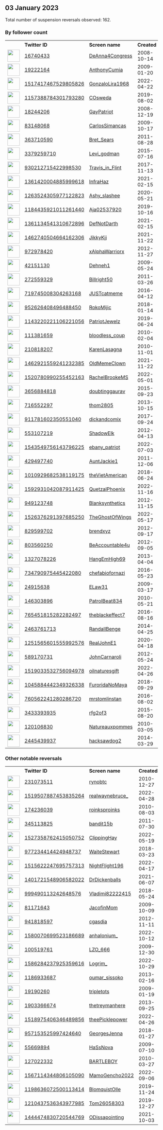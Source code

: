 
## 03 January 2023
Total number of suspension reversals observed: 162.

### By follower count
<table><tr><th></th><th align="left">Twitter ID</th><th align="left">Screen name</th>
<th align="left">Created</th><th align="left">Status</th><th align="left">Suspended</th><th align="left">Followers</th>
<tr><td><a href="https://pbs.twimg.com/profile_images/1611146906897465345/WPve2TFa_normal.jpg"><img src="https://pbs.twimg.com/profile_images/1611146906897465345/WPve2TFa_normal.jpg" width="40px" height="40px" align="center"/></a></td><td><a href="https://twitter.com/intent/user?user_id=16740433">16740433</a></td><td><a href="https://twitter.com/DeAnna4Congress">DeAnna4Congress</a></td><td>2008-10-14</td><td align="center">✔️</td><td></td><td>284705</td></tr>
<tr><td><a href="https://pbs.twimg.com/profile_images/712839804942204928/qnCGVmwB_normal.jpg"><img src="https://pbs.twimg.com/profile_images/712839804942204928/qnCGVmwB_normal.jpg" width="40px" height="40px" align="center"/></a></td><td><a href="https://twitter.com/intent/user?user_id=19222164">19222164</a></td><td><a href="https://twitter.com/AnthonyCumia">AnthonyCumia</a></td><td>2009-01-20</td><td align="center"></td><td></td><td>224237</td></tr>
<tr><td><a href="https://pbs.twimg.com/profile_images/1615668868420182019/U-1amq0u_normal.jpg"><img src="https://pbs.twimg.com/profile_images/1615668868420182019/U-1amq0u_normal.jpg" width="40px" height="40px" align="center"/></a></td><td><a href="https://twitter.com/intent/user?user_id=1517417467529805826">1517417467529805826</a></td><td><a href="https://twitter.com/GonzaloLira1968">GonzaloLira1968</a></td><td>2022-04-22</td><td align="center"></td><td>2022-09-13</td><td>79788</td></tr>
<tr><td><a href="https://pbs.twimg.com/profile_images/1157389293901365248/n9ooC0xx_normal.jpg"><img src="https://pbs.twimg.com/profile_images/1157389293901365248/n9ooC0xx_normal.jpg" width="40px" height="40px" align="center"/></a></td><td><a href="https://twitter.com/intent/user?user_id=1157388784301793280">1157388784301793280</a></td><td><a href="https://twitter.com/COsweda">COsweda</a></td><td>2019-08-02</td><td align="center"></td><td></td><td>64282</td></tr>
<tr><td><a href="https://pbs.twimg.com/profile_images/1617280922159616000/lrNs1zDL_normal.jpg"><img src="https://pbs.twimg.com/profile_images/1617280922159616000/lrNs1zDL_normal.jpg" width="40px" height="40px" align="center"/></a></td><td><a href="https://twitter.com/intent/user?user_id=18244206">18244206</a></td><td><a href="https://twitter.com/GayPatriot">GayPatriot</a></td><td>2008-12-19</td><td align="center">🔒</td><td></td><td>62097</td></tr>
<tr><td><a href="https://pbs.twimg.com/profile_images/1350186448046080000/wvdSxY8X_normal.jpg"><img src="https://pbs.twimg.com/profile_images/1350186448046080000/wvdSxY8X_normal.jpg" width="40px" height="40px" align="center"/></a></td><td><a href="https://twitter.com/intent/user?user_id=83148068">83148068</a></td><td><a href="https://twitter.com/CarlosSimancas">CarlosSimancas</a></td><td>2009-10-17</td><td align="center"></td><td>2022-04-29</td><td>51123</td></tr>
<tr><td><a href="https://pbs.twimg.com/profile_images/1440300695706431497/NjowAdIt_normal.jpg"><img src="https://pbs.twimg.com/profile_images/1440300695706431497/NjowAdIt_normal.jpg" width="40px" height="40px" align="center"/></a></td><td><a href="https://twitter.com/intent/user?user_id=363710590">363710590</a></td><td><a href="https://twitter.com/Bret_Sears">Bret_Sears</a></td><td>2011-08-28</td><td align="center"></td><td>2022-07-16</td><td>47506</td></tr>
<tr><td><a href="https://pbs.twimg.com/profile_images/1525160513113669632/ykHrqpI-_normal.jpg"><img src="https://pbs.twimg.com/profile_images/1525160513113669632/ykHrqpI-_normal.jpg" width="40px" height="40px" align="center"/></a></td><td><a href="https://twitter.com/intent/user?user_id=3379259710">3379259710</a></td><td><a href="https://twitter.com/Levi_godman">Levi_godman</a></td><td>2015-07-16</td><td align="center"></td><td>2022-09-27</td><td>42157</td></tr>
<tr><td><a href="https://pbs.twimg.com/profile_images/1610170092477681664/RpVqHb6T_normal.jpg"><img src="https://pbs.twimg.com/profile_images/1610170092477681664/RpVqHb6T_normal.jpg" width="40px" height="40px" align="center"/></a></td><td><a href="https://twitter.com/intent/user?user_id=930212715422998530">930212715422998530</a></td><td><a href="https://twitter.com/Travis_in_Flint">Travis_in_Flint</a></td><td>2017-11-13</td><td align="center"></td><td>2022-04-10</td><td>35012</td></tr>
<tr><td><a href="https://pbs.twimg.com/profile_images/1612978565573754882/KuvJgcXR_normal.jpg"><img src="https://pbs.twimg.com/profile_images/1612978565573754882/KuvJgcXR_normal.jpg" width="40px" height="40px" align="center"/></a></td><td><a href="https://twitter.com/intent/user?user_id=1361420004885999618">1361420004885999618</a></td><td><a href="https://twitter.com/InfraHaz">InfraHaz</a></td><td>2021-02-15</td><td align="center"></td><td>2022-09-07</td><td>23892</td></tr>
<tr><td><a href="https://pbs.twimg.com/profile_images/1613470331020218372/W1O_iuFE_normal.jpg"><img src="https://pbs.twimg.com/profile_images/1613470331020218372/W1O_iuFE_normal.jpg" width="40px" height="40px" align="center"/></a></td><td><a href="https://twitter.com/intent/user?user_id=1263524305977122823">1263524305977122823</a></td><td><a href="https://twitter.com/Ashy_slashee">Ashy_slashee</a></td><td>2020-05-21</td><td align="center"></td><td>2022-12-14</td><td>22055</td></tr>
<tr><td><a href="https://pbs.twimg.com/profile_images/1611651292593623040/R74VlzET_normal.jpg"><img src="https://pbs.twimg.com/profile_images/1611651292593623040/R74VlzET_normal.jpg" width="40px" height="40px" align="center"/></a></td><td><a href="https://twitter.com/intent/user?user_id=1184435921011261440">1184435921011261440</a></td><td><a href="https://twitter.com/Aja02537920">Aja02537920</a></td><td>2019-10-16</td><td align="center"></td><td>2022-08-06</td><td>22016</td></tr>
<tr><td><a href="https://pbs.twimg.com/profile_images/1361134663754997762/0IyJAdDV_normal.jpg"><img src="https://pbs.twimg.com/profile_images/1361134663754997762/0IyJAdDV_normal.jpg" width="40px" height="40px" align="center"/></a></td><td><a href="https://twitter.com/intent/user?user_id=1361134541310672896">1361134541310672896</a></td><td><a href="https://twitter.com/DefNotDarth">DefNotDarth</a></td><td>2021-02-15</td><td align="center"></td><td>2022-04-09</td><td>17383</td></tr>
<tr><td><a href="https://pbs.twimg.com/profile_images/1499913297889742850/FyZ_xnTo_normal.jpg"><img src="https://pbs.twimg.com/profile_images/1499913297889742850/FyZ_xnTo_normal.jpg" width="40px" height="40px" align="center"/></a></td><td><a href="https://twitter.com/intent/user?user_id=1462740504664162306">1462740504664162306</a></td><td><a href="https://twitter.com/JikkyKjj">JikkyKjj</a></td><td>2021-11-22</td><td align="center"></td><td>2022-03-15</td><td>17034</td></tr>
<tr><td><a href="https://pbs.twimg.com/profile_images/1426747668592619522/LBqernJM_normal.jpg"><img src="https://pbs.twimg.com/profile_images/1426747668592619522/LBqernJM_normal.jpg" width="40px" height="40px" align="center"/></a></td><td><a href="https://twitter.com/intent/user?user_id=972978420">972978420</a></td><td><a href="https://twitter.com/xAlphaWarriorx">xAlphaWarriorx</a></td><td>2012-11-27</td><td align="center"></td><td>2022-08-05</td><td>15114</td></tr>
<tr><td><a href="https://pbs.twimg.com/profile_images/1477314552081620996/ku05VkLN_normal.jpg"><img src="https://pbs.twimg.com/profile_images/1477314552081620996/ku05VkLN_normal.jpg" width="40px" height="40px" align="center"/></a></td><td><a href="https://twitter.com/intent/user?user_id=42151130">42151130</a></td><td><a href="https://twitter.com/Dehneh1">Dehneh1</a></td><td>2009-05-24</td><td align="center"></td><td>2022-11-10</td><td>12718</td></tr>
<tr><td><a href="https://pbs.twimg.com/profile_images/959557641985929216/yTZcYfxv_normal.jpg"><img src="https://pbs.twimg.com/profile_images/959557641985929216/yTZcYfxv_normal.jpg" width="40px" height="40px" align="center"/></a></td><td><a href="https://twitter.com/intent/user?user_id=272559329">272559329</a></td><td><a href="https://twitter.com/Billright50">Billright50</a></td><td>2011-03-26</td><td align="center"></td><td></td><td>10395</td></tr>
<tr><td><a href="https://pbs.twimg.com/profile_images/1617893089741266945/dj8nCste_normal.jpg"><img src="https://pbs.twimg.com/profile_images/1617893089741266945/dj8nCste_normal.jpg" width="40px" height="40px" align="center"/></a></td><td><a href="https://twitter.com/intent/user?user_id=719745008304263168">719745008304263168</a></td><td><a href="https://twitter.com/JUSTcatmeme">JUSTcatmeme</a></td><td>2016-04-12</td><td align="center"></td><td>2022-05-02</td><td>10376</td></tr>
<tr><td><a href="https://pbs.twimg.com/profile_images/1586909725874180096/FqPAvhUS_normal.jpg"><img src="https://pbs.twimg.com/profile_images/1586909725874180096/FqPAvhUS_normal.jpg" width="40px" height="40px" align="center"/></a></td><td><a href="https://twitter.com/intent/user?user_id=952626408496488450">952626408496488450</a></td><td><a href="https://twitter.com/RokoMijic">RokoMijic</a></td><td>2018-01-14</td><td align="center"></td><td>2022-12-13</td><td>10205</td></tr>
<tr><td><a href="https://pbs.twimg.com/profile_images/1614638219508994049/yKVhNgMz_normal.jpg"><img src="https://pbs.twimg.com/profile_images/1614638219508994049/yKVhNgMz_normal.jpg" width="40px" height="40px" align="center"/></a></td><td><a href="https://twitter.com/intent/user?user_id=1143220221106221056">1143220221106221056</a></td><td><a href="https://twitter.com/PatriotJewelz">PatriotJewelz</a></td><td>2019-06-24</td><td align="center"></td><td>2022-12-30</td><td>10079</td></tr>
<tr><td><a href="https://pbs.twimg.com/profile_images/878204434785939456/mY8MA47D_normal.jpg"><img src="https://pbs.twimg.com/profile_images/878204434785939456/mY8MA47D_normal.jpg" width="40px" height="40px" align="center"/></a></td><td><a href="https://twitter.com/intent/user?user_id=111381659">111381659</a></td><td><a href="https://twitter.com/bloodless_coup">bloodless_coup</a></td><td>2010-02-04</td><td align="center">🔒</td><td></td><td>9755</td></tr>
<tr><td><a href="https://pbs.twimg.com/profile_images/1612440973295980545/XeFy3pnX_normal.jpg"><img src="https://pbs.twimg.com/profile_images/1612440973295980545/XeFy3pnX_normal.jpg" width="40px" height="40px" align="center"/></a></td><td><a href="https://twitter.com/intent/user?user_id=210818207">210818207</a></td><td><a href="https://twitter.com/KarenLasagna">KarenLasagna</a></td><td>2010-11-01</td><td align="center"></td><td></td><td>9265</td></tr>
<tr><td><a href="https://pbs.twimg.com/profile_images/1613610189399130127/9OCI7Ym__normal.jpg"><img src="https://pbs.twimg.com/profile_images/1613610189399130127/9OCI7Ym__normal.jpg" width="40px" height="40px" align="center"/></a></td><td><a href="https://twitter.com/intent/user?user_id=1462921559241232385">1462921559241232385</a></td><td><a href="https://twitter.com/OldMemeClown">OldMemeClown</a></td><td>2021-11-22</td><td align="center"></td><td>2022-11-20</td><td>8802</td></tr>
<tr><td><a href="https://pbs.twimg.com/profile_images/1581101307544354816/ie-pCKIw_normal.jpg"><img src="https://pbs.twimg.com/profile_images/1581101307544354816/ie-pCKIw_normal.jpg" width="40px" height="40px" align="center"/></a></td><td><a href="https://twitter.com/intent/user?user_id=1520780990255452163">1520780990255452163</a></td><td><a href="https://twitter.com/RachelBrookeMS">RachelBrookeMS</a></td><td>2022-05-01</td><td align="center"></td><td>2022-12-16</td><td>7431</td></tr>
<tr><td><a href="https://pbs.twimg.com/profile_images/1620583335264415744/RJYi_wzY_normal.jpg"><img src="https://pbs.twimg.com/profile_images/1620583335264415744/RJYi_wzY_normal.jpg" width="40px" height="40px" align="center"/></a></td><td><a href="https://twitter.com/intent/user?user_id=3656884818">3656884818</a></td><td><a href="https://twitter.com/doubtinggaurav">doubtinggaurav</a></td><td>2015-09-23</td><td align="center"></td><td></td><td>7373</td></tr>
<tr><td><a href="https://pbs.twimg.com/profile_images/565310780518985729/HIsjSfZd_normal.jpeg"><img src="https://pbs.twimg.com/profile_images/565310780518985729/HIsjSfZd_normal.jpeg" width="40px" height="40px" align="center"/></a></td><td><a href="https://twitter.com/intent/user?user_id=716552297">716552297</a></td><td><a href="https://twitter.com/thom2805">thom2805</a></td><td>2013-10-15</td><td align="center"></td><td></td><td>6170</td></tr>
<tr><td><a href="https://pbs.twimg.com/profile_images/1331756536247541762/GXRzzMWd_normal.jpg"><img src="https://pbs.twimg.com/profile_images/1331756536247541762/GXRzzMWd_normal.jpg" width="40px" height="40px" align="center"/></a></td><td><a href="https://twitter.com/intent/user?user_id=911781602350551040">911781602350551040</a></td><td><a href="https://twitter.com/dickandcomix">dickandcomix</a></td><td>2017-09-24</td><td align="center"></td><td></td><td>6153</td></tr>
<tr><td><a href="https://pbs.twimg.com/profile_images/1615571156806893569/uiuTjqiG_normal.jpg"><img src="https://pbs.twimg.com/profile_images/1615571156806893569/uiuTjqiG_normal.jpg" width="40px" height="40px" align="center"/></a></td><td><a href="https://twitter.com/intent/user?user_id=553107219">553107219</a></td><td><a href="https://twitter.com/ShadowElk">ShadowElk</a></td><td>2012-04-13</td><td align="center"></td><td></td><td>5882</td></tr>
<tr><td><a href="https://pbs.twimg.com/profile_images/1569018279863132166/fnHM0K_n_normal.jpg"><img src="https://pbs.twimg.com/profile_images/1569018279863132166/fnHM0K_n_normal.jpg" width="40px" height="40px" align="center"/></a></td><td><a href="https://twitter.com/intent/user?user_id=1543549756143796225">1543549756143796225</a></td><td><a href="https://twitter.com/ebany_patriot">ebany_patriot</a></td><td>2022-07-03</td><td align="center"></td><td>2022-12-20</td><td>5533</td></tr>
<tr><td><a href="https://pbs.twimg.com/profile_images/1034980789077852160/h7s-KGAc_normal.jpg"><img src="https://pbs.twimg.com/profile_images/1034980789077852160/h7s-KGAc_normal.jpg" width="40px" height="40px" align="center"/></a></td><td><a href="https://twitter.com/intent/user?user_id=429497740">429497740</a></td><td><a href="https://twitter.com/AuntJackie1">AuntJackie1</a></td><td>2011-12-06</td><td align="center"></td><td></td><td>5524</td></tr>
<tr><td><a href="https://pbs.twimg.com/profile_images/1020144722952667137/LH1uGwyL_normal.jpg"><img src="https://pbs.twimg.com/profile_images/1020144722952667137/LH1uGwyL_normal.jpg" width="40px" height="40px" align="center"/></a></td><td><a href="https://twitter.com/intent/user?user_id=1010929682538119175">1010929682538119175</a></td><td><a href="https://twitter.com/theVietAmerican">theVietAmerican</a></td><td>2018-06-24</td><td align="center"></td><td></td><td>5404</td></tr>
<tr><td><a href="https://pbs.twimg.com/profile_images/1610295595998089219/M1zknsa4_normal.jpg"><img src="https://pbs.twimg.com/profile_images/1610295595998089219/M1zknsa4_normal.jpg" width="40px" height="40px" align="center"/></a></td><td><a href="https://twitter.com/intent/user?user_id=1592931042087911425">1592931042087911425</a></td><td><a href="https://twitter.com/QuetzalPhoenix">QuetzalPhoenix</a></td><td>2022-11-16</td><td align="center"></td><td>2023-01-03</td><td>5275</td></tr>
<tr><td><a href="https://pbs.twimg.com/profile_images/1321294788252061698/Cba1wFHu_normal.jpg"><img src="https://pbs.twimg.com/profile_images/1321294788252061698/Cba1wFHu_normal.jpg" width="40px" height="40px" align="center"/></a></td><td><a href="https://twitter.com/intent/user?user_id=949123748">949123748</a></td><td><a href="https://twitter.com/Blanksynthetics">Blanksynthetics</a></td><td>2012-11-15</td><td align="center"></td><td></td><td>4499</td></tr>
<tr><td><a href="https://pbs.twimg.com/profile_images/1526377123757400065/bdn4kUeD_normal.jpg"><img src="https://pbs.twimg.com/profile_images/1526377123757400065/bdn4kUeD_normal.jpg" width="40px" height="40px" align="center"/></a></td><td><a href="https://twitter.com/intent/user?user_id=1526376291397685250">1526376291397685250</a></td><td><a href="https://twitter.com/TheGhostOfWings">TheGhostOfWings</a></td><td>2022-05-17</td><td align="center"></td><td>2022-08-14</td><td>4468</td></tr>
<tr><td><a href="https://pbs.twimg.com/profile_images/1535986195594985474/92_mvkEu_normal.png"><img src="https://pbs.twimg.com/profile_images/1535986195594985474/92_mvkEu_normal.png" width="40px" height="40px" align="center"/></a></td><td><a href="https://twitter.com/intent/user?user_id=829599702">829599702</a></td><td><a href="https://twitter.com/brendxyz">brendxyz</a></td><td>2012-09-17</td><td align="center"></td><td>2022-12-18</td><td>4054</td></tr>
<tr><td><a href="https://pbs.twimg.com/profile_images/803060449180794881/6SH1tWYa_normal.jpg"><img src="https://pbs.twimg.com/profile_images/803060449180794881/6SH1tWYa_normal.jpg" width="40px" height="40px" align="center"/></a></td><td><a href="https://twitter.com/intent/user?user_id=803560250">803560250</a></td><td><a href="https://twitter.com/BeAccountable4u">BeAccountable4u</a></td><td>2012-09-05</td><td align="center"></td><td>2022-12-06</td><td>4036</td></tr>
<tr><td><a href="https://pbs.twimg.com/profile_images/1614661577973829633/N9xI-jmB_normal.jpg"><img src="https://pbs.twimg.com/profile_images/1614661577973829633/N9xI-jmB_normal.jpg" width="40px" height="40px" align="center"/></a></td><td><a href="https://twitter.com/intent/user?user_id=1327078226">1327078226</a></td><td><a href="https://twitter.com/HangEmHigh69">HangEmHigh69</a></td><td>2013-04-04</td><td align="center"></td><td></td><td>3790</td></tr>
<tr><td><a href="https://pbs.twimg.com/profile_images/1348829577544658944/Ls810XDH_normal.jpg"><img src="https://pbs.twimg.com/profile_images/1348829577544658944/Ls810XDH_normal.jpg" width="40px" height="40px" align="center"/></a></td><td><a href="https://twitter.com/intent/user?user_id=734790975445422080">734790975445422080</a></td><td><a href="https://twitter.com/chefabiofornazi">chefabiofornazi</a></td><td>2016-05-23</td><td align="center"></td><td>2022-11-29</td><td>3691</td></tr>
<tr><td><a href="https://pbs.twimg.com/profile_images/1620527031405662209/VBkcEjN8_normal.jpg"><img src="https://pbs.twimg.com/profile_images/1620527031405662209/VBkcEjN8_normal.jpg" width="40px" height="40px" align="center"/></a></td><td><a href="https://twitter.com/intent/user?user_id=24915638">24915638</a></td><td><a href="https://twitter.com/ELaw31">ELaw31</a></td><td>2009-03-17</td><td align="center"></td><td></td><td>3518</td></tr>
<tr><td><a href="https://pbs.twimg.com/profile_images/1492275324180213765/B9OagD3y_normal.jpg"><img src="https://pbs.twimg.com/profile_images/1492275324180213765/B9OagD3y_normal.jpg" width="40px" height="40px" align="center"/></a></td><td><a href="https://twitter.com/intent/user?user_id=146303896">146303896</a></td><td><a href="https://twitter.com/PatrolBeat834">PatrolBeat834</a></td><td>2010-05-21</td><td align="center"></td><td>2022-10-29</td><td>3390</td></tr>
<tr><td><a href="https://pbs.twimg.com/profile_images/1618750736040595456/tunjMTDC_normal.jpg"><img src="https://pbs.twimg.com/profile_images/1618750736040595456/tunjMTDC_normal.jpg" width="40px" height="40px" align="center"/></a></td><td><a href="https://twitter.com/intent/user?user_id=765451815282282497">765451815282282497</a></td><td><a href="https://twitter.com/theblackeffect7">theblackeffect7</a></td><td>2016-08-16</td><td align="center"></td><td>2022-12-14</td><td>3089</td></tr>
<tr><td><a href="https://pbs.twimg.com/profile_images/1132925453000294400/trfPteFp_normal.jpg"><img src="https://pbs.twimg.com/profile_images/1132925453000294400/trfPteFp_normal.jpg" width="40px" height="40px" align="center"/></a></td><td><a href="https://twitter.com/intent/user?user_id=2463761713">2463761713</a></td><td><a href="https://twitter.com/RandallBenge">RandallBenge</a></td><td>2014-04-25</td><td align="center"></td><td>2022-12-25</td><td>2642</td></tr>
<tr><td><a href="https://pbs.twimg.com/profile_images/1323667488014540800/fxrY2fgi_normal.jpg"><img src="https://pbs.twimg.com/profile_images/1323667488014540800/fxrY2fgi_normal.jpg" width="40px" height="40px" align="center"/></a></td><td><a href="https://twitter.com/intent/user?user_id=1251565601555992576">1251565601555992576</a></td><td><a href="https://twitter.com/RealJohnE1">RealJohnE1</a></td><td>2020-04-18</td><td align="center"></td><td></td><td>2630</td></tr>
<tr><td><a href="https://abs.twimg.com/sticky/default_profile_images/default_profile_normal.png"><img src="https://abs.twimg.com/sticky/default_profile_images/default_profile_normal.png" width="40px" height="40px" align="center"/></a></td><td><a href="https://twitter.com/intent/user?user_id=589170731">589170731</a></td><td><a href="https://twitter.com/JohnCarnaroli">JohnCarnaroli</a></td><td>2012-05-24</td><td align="center"></td><td>2022-10-29</td><td>2387</td></tr>
<tr><td><a href="https://pbs.twimg.com/profile_images/1578044677823266817/nwNQOvAq_normal.jpg"><img src="https://pbs.twimg.com/profile_images/1578044677823266817/nwNQOvAq_normal.jpg" width="40px" height="40px" align="center"/></a></td><td><a href="https://twitter.com/intent/user?user_id=1519033532756094978">1519033532756094978</a></td><td><a href="https://twitter.com/oilnaturesgift">oilnaturesgift</a></td><td>2022-04-26</td><td align="center"></td><td>2022-12-16</td><td>2371</td></tr>
<tr><td><a href="https://pbs.twimg.com/profile_images/1546121592505344003/HtdW-xxU_normal.jpg"><img src="https://pbs.twimg.com/profile_images/1546121592505344003/HtdW-xxU_normal.jpg" width="40px" height="40px" align="center"/></a></td><td><a href="https://twitter.com/intent/user?user_id=1045884442349326338">1045884442349326338</a></td><td><a href="https://twitter.com/FuroridaNoMaya">FuroridaNoMaya</a></td><td>2018-09-29</td><td align="center"></td><td>2022-09-03</td><td>2366</td></tr>
<tr><td><a href="https://pbs.twimg.com/profile_images/1260287122772287488/skddn1qV_normal.jpg"><img src="https://pbs.twimg.com/profile_images/1260287122772287488/skddn1qV_normal.jpg" width="40px" height="40px" align="center"/></a></td><td><a href="https://twitter.com/intent/user?user_id=760562241280286720">760562241280286720</a></td><td><a href="https://twitter.com/mrstomlinstan">mrstomlinstan</a></td><td>2016-08-02</td><td align="center"></td><td>2022-12-21</td><td>2312</td></tr>
<tr><td><a href="https://pbs.twimg.com/profile_images/1459062974153433091/CGc-9_fV_normal.jpg"><img src="https://pbs.twimg.com/profile_images/1459062974153433091/CGc-9_fV_normal.jpg" width="40px" height="40px" align="center"/></a></td><td><a href="https://twitter.com/intent/user?user_id=3433393935">3433393935</a></td><td><a href="https://twitter.com/rfg2of3">rfg2of3</a></td><td>2015-08-20</td><td align="center"></td><td>2022-10-29</td><td>2272</td></tr>
<tr><td><a href="https://pbs.twimg.com/profile_images/843136932653780998/_4lvnDQK_normal.jpg"><img src="https://pbs.twimg.com/profile_images/843136932653780998/_4lvnDQK_normal.jpg" width="40px" height="40px" align="center"/></a></td><td><a href="https://twitter.com/intent/user?user_id=120106830">120106830</a></td><td><a href="https://twitter.com/Natureauxpommes">Natureauxpommes</a></td><td>2010-03-05</td><td align="center"></td><td>2022-12-29</td><td>2195</td></tr>
<tr><td><a href="https://pbs.twimg.com/profile_images/1610699245148839939/92IaZmL0_normal.jpg"><img src="https://pbs.twimg.com/profile_images/1610699245148839939/92IaZmL0_normal.jpg" width="40px" height="40px" align="center"/></a></td><td><a href="https://twitter.com/intent/user?user_id=2445439937">2445439937</a></td><td><a href="https://twitter.com/hacksawdog2">hacksawdog2</a></td><td>2014-03-29</td><td align="center"></td><td></td><td>2126</td></tr>
</table>

### Other notable reversals
<table><tr><th></th><th align="left">Twitter ID</th><th align="left">Screen name</th>
<th align="left">Created</th><th align="left">Status</th><th align="left">Suspended</th><th align="left">Followers</th>
<tr><td><a href="https://pbs.twimg.com/profile_images/908841680593473536/zXbYWyVN_normal.jpg"><img src="https://pbs.twimg.com/profile_images/908841680593473536/zXbYWyVN_normal.jpg" width="40px" height="40px" align="center"/></a></td><td><a href="https://twitter.com/intent/user?user_id=231073511">231073511</a></td><td><a href="https://twitter.com/rynobtc">rynobtc</a></td><td>2010-12-27</td><td align="center"></td><td>2022-12-30</td><td>616</td></tr>
<tr><td><a href="https://pbs.twimg.com/profile_images/1519508219483279362/eyImEF5h_normal.jpg"><img src="https://pbs.twimg.com/profile_images/1519508219483279362/eyImEF5h_normal.jpg" width="40px" height="40px" align="center"/></a></td><td><a href="https://twitter.com/intent/user?user_id=1519507887453835264">1519507887453835264</a></td><td><a href="https://twitter.com/realwaynebruce_">realwaynebruce_</a></td><td>2022-04-28</td><td align="center"></td><td>2022-12-17</td><td>536</td></tr>
<tr><td><a href="https://pbs.twimg.com/profile_images/1610269276245557252/2It3NOUE_normal.jpg"><img src="https://pbs.twimg.com/profile_images/1610269276245557252/2It3NOUE_normal.jpg" width="40px" height="40px" align="center"/></a></td><td><a href="https://twitter.com/intent/user?user_id=174236039">174236039</a></td><td><a href="https://twitter.com/roinksproinks">roinksproinks</a></td><td>2010-08-03</td><td align="center"></td><td>2022-12-14</td><td>202</td></tr>
<tr><td><a href="https://pbs.twimg.com/profile_images/553204713315786752/p8gWa339_normal.jpeg"><img src="https://pbs.twimg.com/profile_images/553204713315786752/p8gWa339_normal.jpeg" width="40px" height="40px" align="center"/></a></td><td><a href="https://twitter.com/intent/user?user_id=345113825">345113825</a></td><td><a href="https://twitter.com/bandit15b">bandit15b</a></td><td>2011-07-30</td><td align="center"></td><td>2022-12-14</td><td>1446</td></tr>
<tr><td><a href="https://pbs.twimg.com/profile_images/1528794121753665536/whG8ekU6_normal.jpg"><img src="https://pbs.twimg.com/profile_images/1528794121753665536/whG8ekU6_normal.jpg" width="40px" height="40px" align="center"/></a></td><td><a href="https://twitter.com/intent/user?user_id=1527358762415050752">1527358762415050752</a></td><td><a href="https://twitter.com/ClippingHay">ClippingHay</a></td><td>2022-05-19</td><td align="center"></td><td>2022-12-24</td><td>9</td></tr>
<tr><td><a href="https://pbs.twimg.com/profile_images/1486103191779430404/E9rV93-w_normal.jpg"><img src="https://pbs.twimg.com/profile_images/1486103191779430404/E9rV93-w_normal.jpg" width="40px" height="40px" align="center"/></a></td><td><a href="https://twitter.com/intent/user?user_id=977234414424948737">977234414424948737</a></td><td><a href="https://twitter.com/WaiteStewart">WaiteStewart</a></td><td>2018-03-23</td><td align="center"></td><td>2022-12-09</td><td>1313</td></tr>
<tr><td><a href="https://pbs.twimg.com/profile_images/1515622577745453065/uubPQMli_normal.jpg"><img src="https://pbs.twimg.com/profile_images/1515622577745453065/uubPQMli_normal.jpg" width="40px" height="40px" align="center"/></a></td><td><a href="https://twitter.com/intent/user?user_id=1515622247695757313">1515622247695757313</a></td><td><a href="https://twitter.com/NightFlight196">NightFlight196</a></td><td>2022-04-17</td><td align="center"></td><td>2022-11-18</td><td>1514</td></tr>
<tr><td><a href="https://pbs.twimg.com/profile_images/1618445152896286720/gE4wOFM5_normal.jpg"><img src="https://pbs.twimg.com/profile_images/1618445152896286720/gE4wOFM5_normal.jpg" width="40px" height="40px" align="center"/></a></td><td><a href="https://twitter.com/intent/user?user_id=1401721548906582022">1401721548906582022</a></td><td><a href="https://twitter.com/DrDickenballs">DrDickenballs</a></td><td>2021-06-07</td><td align="center"></td><td>2022-11-24</td><td>504</td></tr>
<tr><td><a href="https://pbs.twimg.com/profile_images/1058618320986034176/5p8FYPam_normal.jpg"><img src="https://pbs.twimg.com/profile_images/1058618320986034176/5p8FYPam_normal.jpg" width="40px" height="40px" align="center"/></a></td><td><a href="https://twitter.com/intent/user?user_id=999490113242648576">999490113242648576</a></td><td><a href="https://twitter.com/Vladimi82222415">Vladimi82222415</a></td><td>2018-05-24</td><td align="center"></td><td>2022-11-24</td><td>930</td></tr>
<tr><td><a href="https://pbs.twimg.com/profile_images/1280896905619390464/kc37miLO_normal.jpg"><img src="https://pbs.twimg.com/profile_images/1280896905619390464/kc37miLO_normal.jpg" width="40px" height="40px" align="center"/></a></td><td><a href="https://twitter.com/intent/user?user_id=81171643">81171643</a></td><td><a href="https://twitter.com/JacofinMom">JacofinMom</a></td><td>2009-10-09</td><td align="center"></td><td>2022-11-27</td><td>22</td></tr>
<tr><td><a href="https://abs.twimg.com/sticky/default_profile_images/default_profile_normal.png"><img src="https://abs.twimg.com/sticky/default_profile_images/default_profile_normal.png" width="40px" height="40px" align="center"/></a></td><td><a href="https://twitter.com/intent/user?user_id=941818597">941818597</a></td><td><a href="https://twitter.com/cgasdia">cgasdia</a></td><td>2012-11-11</td><td align="center"></td><td>2022-12-11</td><td>3</td></tr>
<tr><td><a href="https://pbs.twimg.com/profile_images/1580070902514843651/xCLLy6tg_normal.jpg"><img src="https://pbs.twimg.com/profile_images/1580070902514843651/xCLLy6tg_normal.jpg" width="40px" height="40px" align="center"/></a></td><td><a href="https://twitter.com/intent/user?user_id=1580070699523186689">1580070699523186689</a></td><td><a href="https://twitter.com/anhalonium_">anhalonium_</a></td><td>2022-10-12</td><td align="center"></td><td>2022-12-30</td><td>111</td></tr>
<tr><td><a href="https://pbs.twimg.com/profile_images/1563229546198904837/fBfKzwt2_normal.jpg"><img src="https://pbs.twimg.com/profile_images/1563229546198904837/fBfKzwt2_normal.jpg" width="40px" height="40px" align="center"/></a></td><td><a href="https://twitter.com/intent/user?user_id=100519761">100519761</a></td><td><a href="https://twitter.com/LZO_666">LZO_666</a></td><td>2009-12-30</td><td align="center"></td><td>2022-11-27</td><td>126</td></tr>
<tr><td><a href="https://pbs.twimg.com/profile_images/1604372252069355522/1pgq-fXy_normal.jpg"><img src="https://pbs.twimg.com/profile_images/1604372252069355522/1pgq-fXy_normal.jpg" width="40px" height="40px" align="center"/></a></td><td><a href="https://twitter.com/intent/user?user_id=1586284237925359616">1586284237925359616</a></td><td><a href="https://twitter.com/Logrim_">Logrim_</a></td><td>2022-10-29</td><td align="center">👋</td><td>2023-01-04</td><td>61</td></tr>
<tr><td><a href="https://pbs.twimg.com/profile_images/1225188589199220736/A7WWUWw5_normal.jpg"><img src="https://pbs.twimg.com/profile_images/1225188589199220736/A7WWUWw5_normal.jpg" width="40px" height="40px" align="center"/></a></td><td><a href="https://twitter.com/intent/user?user_id=1186933687">1186933687</a></td><td><a href="https://twitter.com/oumar_sissoko">oumar_sissoko</a></td><td>2013-02-16</td><td align="center"></td><td>2022-12-29</td><td>657</td></tr>
<tr><td><a href="https://pbs.twimg.com/profile_images/3216192253/89729af4191e2f5f40a2410b7ced8dc4_normal.jpeg"><img src="https://pbs.twimg.com/profile_images/3216192253/89729af4191e2f5f40a2410b7ced8dc4_normal.jpeg" width="40px" height="40px" align="center"/></a></td><td><a href="https://twitter.com/intent/user?user_id=19190260">19190260</a></td><td><a href="https://twitter.com/tripletots">tripletots</a></td><td>2009-01-19</td><td align="center"></td><td>2022-12-04</td><td>36</td></tr>
<tr><td><a href="https://pbs.twimg.com/profile_images/845427766971424768/Aao5594v_normal.jpg"><img src="https://pbs.twimg.com/profile_images/845427766971424768/Aao5594v_normal.jpg" width="40px" height="40px" align="center"/></a></td><td><a href="https://twitter.com/intent/user?user_id=1903366674">1903366674</a></td><td><a href="https://twitter.com/thetreymanhere">thetreymanhere</a></td><td>2013-09-25</td><td align="center"></td><td>2022-12-27</td><td>275</td></tr>
<tr><td><a href="https://pbs.twimg.com/profile_images/1518975524558749697/RC7Clndo_normal.jpg"><img src="https://pbs.twimg.com/profile_images/1518975524558749697/RC7Clndo_normal.jpg" width="40px" height="40px" align="center"/></a></td><td><a href="https://twitter.com/intent/user?user_id=1518975406346489856">1518975406346489856</a></td><td><a href="https://twitter.com/theePicklepower">theePicklepower</a></td><td>2022-04-26</td><td align="center"></td><td>2022-12-18</td><td>116</td></tr>
<tr><td><a href="https://pbs.twimg.com/profile_images/1470451755733372939/hsbXV80I_normal.jpg"><img src="https://pbs.twimg.com/profile_images/1470451755733372939/hsbXV80I_normal.jpg" width="40px" height="40px" align="center"/></a></td><td><a href="https://twitter.com/intent/user?user_id=957153525997424640">957153525997424640</a></td><td><a href="https://twitter.com/GeorgesJenna">GeorgesJenna</a></td><td>2018-01-27</td><td align="center"></td><td>2022-07-16</td><td>588</td></tr>
<tr><td><a href="https://pbs.twimg.com/profile_images/625515669/Creative_Wallpaper_Fear_of_the_dark_015627__normal.jpg"><img src="https://pbs.twimg.com/profile_images/625515669/Creative_Wallpaper_Fear_of_the_dark_015627__normal.jpg" width="40px" height="40px" align="center"/></a></td><td><a href="https://twitter.com/intent/user?user_id=55669894">55669894</a></td><td><a href="https://twitter.com/HaSsNova">HaSsNova</a></td><td>2009-07-10</td><td align="center"></td><td>2022-12-13</td><td>207</td></tr>
<tr><td><a href="https://abs.twimg.com/sticky/default_profile_images/default_profile_normal.png"><img src="https://abs.twimg.com/sticky/default_profile_images/default_profile_normal.png" width="40px" height="40px" align="center"/></a></td><td><a href="https://twitter.com/intent/user?user_id=127022332">127022332</a></td><td><a href="https://twitter.com/BARTLEBOY">BARTLEBOY</a></td><td>2010-03-27</td><td align="center"></td><td>2022-07-13</td><td>1053</td></tr>
<tr><td><a href="https://pbs.twimg.com/profile_images/1567115972183465991/ZgRPPu6f_normal.jpg"><img src="https://pbs.twimg.com/profile_images/1567115972183465991/ZgRPPu6f_normal.jpg" width="40px" height="40px" align="center"/></a></td><td><a href="https://twitter.com/intent/user?user_id=1567114344806105090">1567114344806105090</a></td><td><a href="https://twitter.com/MamoGencho2022">MamoGencho2022</a></td><td>2022-09-06</td><td align="center">🚫</td><td>2023-01-01</td><td>162</td></tr>
<tr><td><a href="https://pbs.twimg.com/profile_images/1198638643134504961/42d8YzcH_normal.jpg"><img src="https://pbs.twimg.com/profile_images/1198638643134504961/42d8YzcH_normal.jpg" width="40px" height="40px" align="center"/></a></td><td><a href="https://twitter.com/intent/user?user_id=1198636072500113414">1198636072500113414</a></td><td><a href="https://twitter.com/BlomquistOlle">BlomquistOlle</a></td><td>2019-11-24</td><td align="center">🔒</td><td>2022-12-30</td><td>34</td></tr>
<tr><td><a href="https://pbs.twimg.com/profile_images/1618801356172820480/uuo1VWHv_normal.jpg"><img src="https://pbs.twimg.com/profile_images/1618801356172820480/uuo1VWHv_normal.jpg" width="40px" height="40px" align="center"/></a></td><td><a href="https://twitter.com/intent/user?user_id=1210437536343977985">1210437536343977985</a></td><td><a href="https://twitter.com/Tom26058303">Tom26058303</a></td><td>2019-12-27</td><td align="center"></td><td>2022-07-16</td><td>1812</td></tr>
<tr><td><a href="https://pbs.twimg.com/profile_images/1610169714340237312/PO9SeNGc_normal.jpg"><img src="https://pbs.twimg.com/profile_images/1610169714340237312/PO9SeNGc_normal.jpg" width="40px" height="40px" align="center"/></a></td><td><a href="https://twitter.com/intent/user?user_id=1444474830720544769">1444474830720544769</a></td><td><a href="https://twitter.com/ODissapointing">ODissapointing</a></td><td>2021-10-03</td><td align="center">🔒</td><td>2022-08-19</td><td>404</td></tr>
</table>
